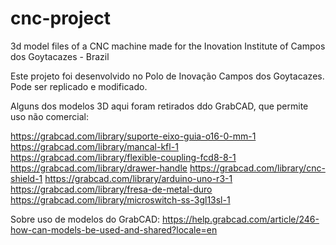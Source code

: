 # cnc-project
3d model files of a CNC machine made for the Inovation Institute of Campos dos Goytacazes - Brazil

Este projeto foi desenvolvido no Polo de Inovação Campos dos Goytacazes. Pode ser replicado e modificado.

Alguns dos modelos 3D aqui foram retirados ddo GrabCAD, que permite uso não comercial:

https://grabcad.com/library/suporte-eixo-guia-o16-0-mm-1
https://grabcad.com/library/mancal-kfl-1
https://grabcad.com/library/flexible-coupling-fcd8-8-1
https://grabcad.com/library/drawer-handle
https://grabcad.com/library/cnc-shield-1
https://grabcad.com/library/arduino-uno-r3-1
https://grabcad.com/library/fresa-de-metal-duro
https://grabcad.com/library/microswitch-ss-3gl13sl-1

Sobre uso de modelos do GrabCAD:
https://help.grabcad.com/article/246-how-can-models-be-used-and-shared?locale=en
